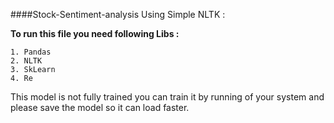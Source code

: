 ####Stock-Sentiment-analysis Using Simple NLTK :

**To run this file you need following Libs :**

   ``` 
1. Pandas
2. NLTK
3. SkLearn
4. Re
   ```
This model is not fully trained you can train it by running of your system and please save the model so it can load faster.